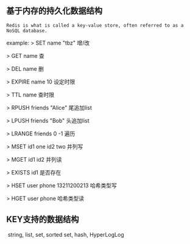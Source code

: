 ## 基于内存的持久化数据结构
	Redis is what is called a key-value store, often referred to as a NoSQL database.

example:
\> SET name "tbz" 增/改

\> GET name 查

\> DEL name 删

\> EXPIRE name 10 设定时限

\> TTL name 查时限

\> RPUSH friends "Alice" 尾追加list

\> LPUSH friends "Bob" 头追加list

\> LRANGE friends 0 -1 遍历

\> MSET id1 one id2 two 并列写

\> MGET id1 id2 并列读

\> EXISTS id1 是否存在

\> HSET user phone 13211200213 哈希类型写

\> HGET user phone 哈希类型读

## KEY支持的数据结构

​     string, list, set, sorted set, hash, HyperLogLog